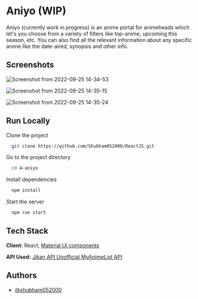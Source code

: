 # Aniyo (WIP)

Aniyo (currently work in progress) is an anime portal for animeheads which let's you choose from a variety of filters like top-anime, upcoming this season, etc. You can also find all the relevant information about any specific anime like the date-aired, synopsis and other info.

## Screenshots
![Screenshot from 2022-09-25 14-34-53](https://user-images.githubusercontent.com/31250818/192136829-b1e55f22-2265-4b74-bc18-bf919806bcdc.png)

![Screenshot from 2022-09-25 14-35-15](https://user-images.githubusercontent.com/31250818/192136831-d72696ef-de4d-416b-ba5c-53237fd4f4e2.png)

![Screenshot from 2022-09-25 14-35-24](https://user-images.githubusercontent.com/31250818/192136833-ffe6c539-27fc-473c-9f79-89d8a66389d1.png)

## Run Locally

Clone the project

```bash
  git clone https://github.com/Shubham052000/ReactJS.git
```

Go to the project directory

```bash
  cd 4-aniyo
```

Install dependencies

```bash
  npm install
```

Start the server

```bash
  npm run start
```

## Tech Stack

**Client:** React, [Material UI components](https://mui.com/core/)

**API Used:** [Jikan API Unofficial MyAnimeList API](https://github.com/jikan-me/jikan/)

## Authors

- [@shubham052000](https://github.com/shubham052000)
